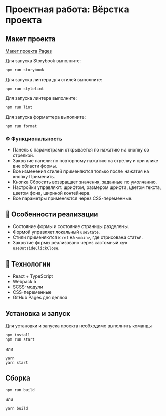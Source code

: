 # Проектная работа: Вёрстка проекта

## Макет проекта

[Макет проекта](https://www.figma.com/file/FEeiiGLOsE7ktXbPpBxYoD/Custom-dropdown?type=design&node-id=0%3A1&mode=design&t=eXRJnWC6Xsuw0qR4-1)
[Pages](https://mestr3z.github.io/blog-customizer/)

Для запуска Storybook выполните:

```
npm run storybook
```

Для запуска линтера для стилей выполните:

```
npm run stylelint
```

Для запуска линтера выполните:

```
npm run lint
```

Для запуска форматтера выполните:

```
npm run format
```

### ⚙️ Функциональность

- Панель с параметрами открывается по нажатию на кнопку со стрелкой.
- Закрытие панели: по повторному нажатию на стрелку и при клике вне области формы.
- Все изменения стилей применяются только после нажатия на кнопку Применить.
- Кнопка Сбросить возвращает значения, заданные по умолчанию.
- Настройки управляют: шрифтом, размером шрифта, цветом текста, цветом фона, шириной контейнера.
- Все параметры применяются через CSS-переменные.

## 🧩 Особенности реализации

- Состояние формы и состояние страницы разделены.
- Формой управляет локальный `useState`.
- Стили применяются к `ref` на `<main>`, где отрисована статья.
- Закрытие формы реализовано через кастомный хук `useOutsideClickClose`.

## 🧱 Технологии
- React + TypeScript
- Webpack 5
- SCSS-модули
- CSS-переменные
- GitHub Pages для деплоя

## Установка и запуск
Для установки и запуска проекта необходимо выполнить команды

```
npm install
npm run start
```

или

```
yarn
yarn start
```
## Сборка

```
npm run build
```

или

```
yarn build
```